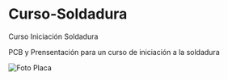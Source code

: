 # Curso-Soldadura
Curso Iniciación Soldadura

PCB y Prensentación para un curso de iniciación a la soldadura

![Foto Placa](https://raw.githubusercontent.com/cansi22/Curso-Soldadura/master/Imagenes/Render.png)
